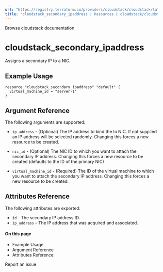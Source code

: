```yaml
---
url: "https://registry.terraform.io/providers/cloudstack/cloudstack/latest/docs/resources/secondary_ipaddress"
title: "cloudstack_secondary_ipaddress | Resources | cloudstack/cloudstack | Terraform | Terraform Registry"
---
```


Browse cloudstack documentation

# cloudstack_secondary_ipaddress

Assigns a secondary IP to a NIC.

## Example Usage

```hcl hcl
resource "cloudstack_secondary_ipaddress" "default" {
  virtual_machine_id = "server-1"
}
```

## Argument Reference

The following arguments are supported:

- `ip_address` \- (Optional) The IP address to bind the to NIC. If not supplied
an IP address will be selected randomly. Changing this forces a new resource
to be created.

- `nic_id` \- (Optional) The NIC ID to which you want to attach the secondary IP
address. Changing this forces a new resource to be created (defaults to the
ID of the primary NIC)

- `virtual_machine_id` \- (Required) The ID of the virtual machine to which you
want to attach the secondary IP address. Changing this forces a new resource
to be created.

## Attributes Reference

The following attributes are exported:

- `id` \- The secondary IP address ID.
- `ip_address` \- The IP address that was acquired and associated.

#### On this page

- Example Usage
- Argument Reference
- Attributes Reference

Report an issue
